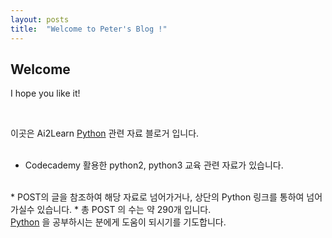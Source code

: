 ```yaml
---
layout: posts
title:  "Welcome to Peter's Blog !"
---
```



## Welcome

I hope you like it!    

<p style="page-break-before: always;">
<br>

이곳은 Ai2Learn <a href="/codecademy/syllabus/">Python</a> 관련 자료 블로거 입니다.   
<br> 

* Codecademy 활용한 python2, python3 교육 관련 자료가 있습니다.
<br>
* POST의 글을 참조하여 해당 자료로 넘어가거나, 상단의 Python 링크를 통하여 넘어 가실수 있습니다.
* 총 POST 의 수는 약 290개 입니다. 
<br>
<a href="/codecademy/syllabus/">Python</a> 을 공부하시는 분에게 도움이 되시기를 기도합니다. 
